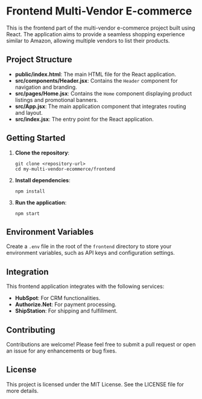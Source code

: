 # Frontend Multi-Vendor E-commerce

This is the frontend part of the multi-vendor e-commerce project built using React. The application aims to provide a seamless shopping experience similar to Amazon, allowing multiple vendors to list their products.

## Project Structure

- **public/index.html**: The main HTML file for the React application.
- **src/components/Header.jsx**: Contains the `Header` component for navigation and branding.
- **src/pages/Home.jsx**: Contains the `Home` component displaying product listings and promotional banners.
- **src/App.jsx**: The main application component that integrates routing and layout.
- **src/index.jsx**: The entry point for the React application.

## Getting Started

1. **Clone the repository**:
   ```
   git clone <repository-url>
   cd my-multi-vendor-ecommerce/frontend
   ```

2. **Install dependencies**:
   ```
   npm install
   ```

3. **Run the application**:
   ```
   npm start
   ```

## Environment Variables

Create a `.env` file in the root of the `frontend` directory to store your environment variables, such as API keys and configuration settings.

## Integration

This frontend application integrates with the following services:
- **HubSpot**: For CRM functionalities.
- **Authorize.Net**: For payment processing.
- **ShipStation**: For shipping and fulfillment.

## Contributing

Contributions are welcome! Please feel free to submit a pull request or open an issue for any enhancements or bug fixes.

## License

This project is licensed under the MIT License. See the LICENSE file for more details.